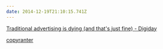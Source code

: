 ```yaml
---
date: 2014-12-19T21:10:15.741Z
---
```

[Traditional advertising is dying (and that's just fine) - Digiday](http://digiday.com/agencies/traditional-advertising-dying-thats-just-fine/)

[copyranter](http://copyranter.blogspot.com.au/)

